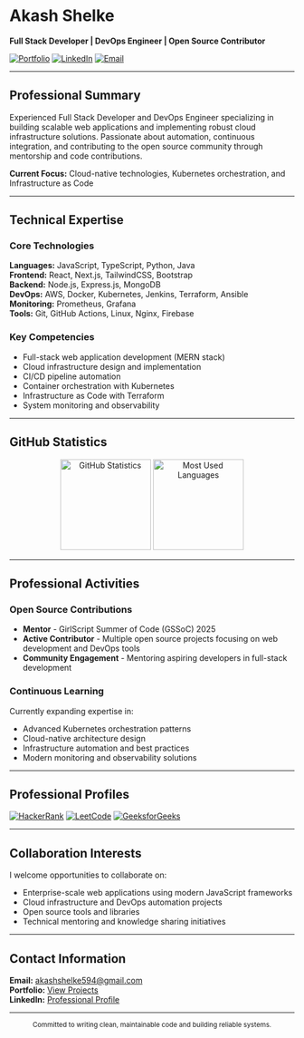 # Akash Shelke

**Full Stack Developer | DevOps Engineer | Open Source Contributor**

[![Portfolio](https://img.shields.io/badge/Portfolio-000000?style=flat-square&logo=vercel&logoColor=white)](https://portfolio-akashshelke07s-projects.vercel.app)
[![LinkedIn](https://img.shields.io/badge/LinkedIn-0077B5?style=flat-square&logo=linkedin&logoColor=white)](https://in.linkedin.com/in/akash-shelke-5b1520259/)
[![Email](https://img.shields.io/badge/Email-D14836?style=flat-square&logo=gmail&logoColor=white)](mailto:akashshelke594@gmail.com)

---

## Professional Summary

Experienced Full Stack Developer and DevOps Engineer specializing in building scalable web applications and implementing robust cloud infrastructure solutions. Passionate about automation, continuous integration, and contributing to the open source community through mentorship and code contributions.

**Current Focus:** Cloud-native technologies, Kubernetes orchestration, and Infrastructure as Code

---

## Technical Expertise

### Core Technologies
**Languages:** JavaScript, TypeScript, Python, Java  
**Frontend:** React, Next.js, TailwindCSS, Bootstrap  
**Backend:** Node.js, Express.js, MongoDB  
**DevOps:** AWS, Docker, Kubernetes, Jenkins, Terraform, Ansible  
**Monitoring:** Prometheus, Grafana  
**Tools:** Git, GitHub Actions, Linux, Nginx, Firebase

### Key Competencies
- Full-stack web application development (MERN stack)
- Cloud infrastructure design and implementation
- CI/CD pipeline automation
- Container orchestration with Kubernetes
- Infrastructure as Code with Terraform
- System monitoring and observability

---

## GitHub Statistics

<div align="center">
  <img src="https://github-readme-stats.vercel.app/api?username=akashshelke07&show_icons=true&theme=default&hide_border=true&count_private=true" alt="GitHub Statistics" height="160">
  <img src="https://github-readme-stats.vercel.app/api/top-langs/?username=akashshelke07&layout=compact&theme=default&hide_border=true" alt="Most Used Languages" height="160">
</div>

---

## Professional Activities

### Open Source Contributions
- **Mentor** - GirlScript Summer of Code (GSSoC) 2025
- **Active Contributor** - Multiple open source projects focusing on web development and DevOps tools
- **Community Engagement** - Mentoring aspiring developers in full-stack development

### Continuous Learning
Currently expanding expertise in:
- Advanced Kubernetes orchestration patterns
- Cloud-native architecture design
- Infrastructure automation and best practices
- Modern monitoring and observability solutions

---

## Professional Profiles

[![HackerRank](https://img.shields.io/badge/HackerRank-2EC866?style=flat-square&logo=hackerrank&logoColor=white)](https://www.hackerrank.com/profile/akashshelke594)
[![LeetCode](https://img.shields.io/badge/LeetCode-FFA116?style=flat-square&logo=leetcode&logoColor=black)](https://leetcode.com/skyler_0777/)
[![GeeksforGeeks](https://img.shields.io/badge/GeeksforGeeks-298D46?style=flat-square&logo=geeksforgeeks&logoColor=white)](https://www.geeksforgeeks.org/user/akash07shelke/)

---

## Collaboration Interests

I welcome opportunities to collaborate on:

- Enterprise-scale web applications using modern JavaScript frameworks
- Cloud infrastructure and DevOps automation projects
- Open source tools and libraries
- Technical mentoring and knowledge sharing initiatives

---

## Contact Information

**Email:** [akashshelke594@gmail.com](mailto:akashshelke594@gmail.com)  
**Portfolio:** [View Projects](https://x-blush-two.vercel.app/)  
**LinkedIn:** [Professional Profile](https://in.linkedin.com/in/akash-shelke-5b1520259/)

---

<div align="center">
  <sub>Committed to writing clean, maintainable code and building reliable systems.</sub>
</div>
